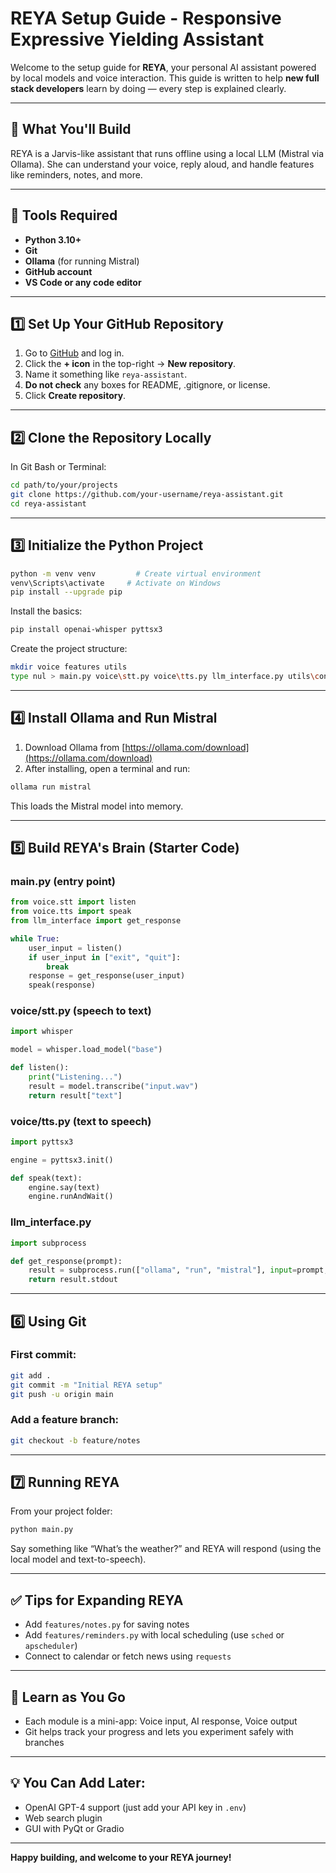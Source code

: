 
# REYA Setup Guide - Responsive Expressive Yielding Assistant

Welcome to the setup guide for **REYA**, your personal AI assistant powered by local models and voice interaction. This guide is written to help **new full stack developers** learn by doing — every step is explained clearly.

---

## 📌 What You'll Build
REYA is a Jarvis-like assistant that runs offline using a local LLM (Mistral via Ollama). She can understand your voice, reply aloud, and handle features like reminders, notes, and more.

---

## 🔧 Tools Required

- **Python 3.10+**
- **Git**
- **Ollama** (for running Mistral)
- **GitHub account**
- **VS Code or any code editor**

---

## 1️⃣ Set Up Your GitHub Repository

1. Go to [GitHub](https://github.com) and log in.
2. Click the **+ icon** in the top-right → **New repository**.
3. Name it something like `reya-assistant`.
4. **Do not check** any boxes for README, .gitignore, or license.
5. Click **Create repository**.

---

## 2️⃣ Clone the Repository Locally

In Git Bash or Terminal:

```bash
cd path/to/your/projects
git clone https://github.com/your-username/reya-assistant.git
cd reya-assistant
```

---

## 3️⃣ Initialize the Python Project

```bash
python -m venv venv         # Create virtual environment
venv\Scripts\activate     # Activate on Windows
pip install --upgrade pip
```

Install the basics:

```bash
pip install openai-whisper pyttsx3
```

Create the project structure:

```bash
mkdir voice features utils
type nul > main.py voice\stt.py voice\tts.py llm_interface.py utils\config.py requirements.txt README.md setup_instructions.md
```

---

## 4️⃣ Install Ollama and Run Mistral

1. Download Ollama from [https://ollama.com/download](https://ollama.com/download)
2. After installing, open a terminal and run:

```bash
ollama run mistral
```

This loads the Mistral model into memory.

---

## 5️⃣ Build REYA's Brain (Starter Code)

### main.py (entry point)
```python
from voice.stt import listen
from voice.tts import speak
from llm_interface import get_response

while True:
    user_input = listen()
    if user_input in ["exit", "quit"]:
        break
    response = get_response(user_input)
    speak(response)
```

### voice/stt.py (speech to text)
```python
import whisper

model = whisper.load_model("base")

def listen():
    print("Listening...")
    result = model.transcribe("input.wav")
    return result["text"]
```

### voice/tts.py (text to speech)
```python
import pyttsx3

engine = pyttsx3.init()

def speak(text):
    engine.say(text)
    engine.runAndWait()
```

### llm_interface.py
```python
import subprocess

def get_response(prompt):
    result = subprocess.run(["ollama", "run", "mistral"], input=prompt, text=True, capture_output=True)
    return result.stdout
```

---

## 6️⃣ Using Git

### First commit:
```bash
git add .
git commit -m "Initial REYA setup"
git push -u origin main
```

### Add a feature branch:
```bash
git checkout -b feature/notes
```

---

## 7️⃣ Running REYA

From your project folder:

```bash
python main.py
```

Say something like “What’s the weather?” and REYA will respond (using the local model and text-to-speech).

---

## ✅ Tips for Expanding REYA

- Add `features/notes.py` for saving notes
- Add `features/reminders.py` with local scheduling (use `sched` or `apscheduler`)
- Connect to calendar or fetch news using `requests`

---

## 🧠 Learn as You Go

- Each module is a mini-app: Voice input, AI response, Voice output
- Git helps track your progress and lets you experiment safely with branches

---

## 💡 You Can Add Later:
- OpenAI GPT-4 support (just add your API key in `.env`)
- Web search plugin
- GUI with PyQt or Gradio

---

**Happy building, and welcome to your REYA journey!**
